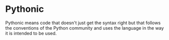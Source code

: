 
# Pythonic

Pythonic means code that doesn't just get the syntax right but that follows the conventions of the Python community and uses the language in the way it is intended to be used.
